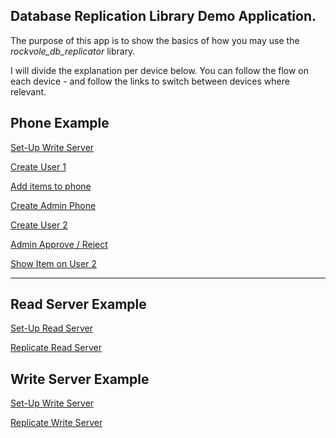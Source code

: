 ## Database Replication Library Demo Application.


The purpose of this app is to show the basics of how you may use the *rockvole_db_replicator* library.

I will divide the explanation per device below. You can follow the flow on each device - and follow the links to switch between devices where relevant.

## Phone Example

[Set-Up Write Server](./ancillary/documentation/setup-write-server.md)

[Create User 1](./ancillary/documentation/create-user-1.md)

[Add items to phone](./ancillary/documentation/add-item-phone.md)

[Create Admin Phone](./ancillary/documentation/create-admin-phone.md)

[Create User 2](./ancillary/documentation/create-user-2.md)

[Admin Approve / Reject](./ancillary/documentation/admin-approve-reject.md)

[Show Item on User 2](./ancillary/documentation/show-item-user-2.md)

<hr/>

## Read Server Example

[Set-Up Read Server](./ancillary/documentation/READ-set-up.md)

[Replicate Read Server](./ancillary/documentation/READ-replicate.md)

## Write Server Example

[Set-Up Write Server](./ancillary/documentation/WRITE-set-up.md)

[Replicate Write Server](./ancillary/documentation/WRITE-replicate.md)
